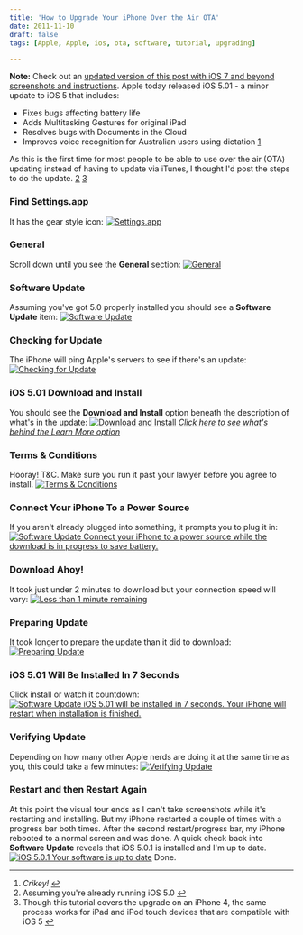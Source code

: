 ```yaml
---
title: 'How to Upgrade Your iPhone Over the Air OTA'
date: 2011-11-10
draft: false
tags: [Apple, Apple, ios, ota, software, tutorial, upgrading]

---
```


**Note:** Check out an [updated version of this post with iOS 7 and beyond screenshots and instructions](https://chrisenns.com/2014/03/ios-7-1-update-out-how-to-update-your-ios-device/). Apple today released iOS 5.01 - a minor update to iOS 5 that includes:

*   Fixes bugs affecting battery life
*   Adds Multitasking Gestures for original iPad
*   Resolves bugs with Documents in the Cloud
*   Improves voice recognition for Australian users using dictation [1](#fn-19771:1)

As this is the first time for most people to be able to use over the air (OTA) updating instead of having to update via iTunes, I thought I'd post the steps to do the update. [2](#fn-19771:2) [3](#fn-19771:3)

### Find Settings.app

It has the gear style icon: [![Settings.app](https://chrisenns.com/wp-content/uploads/2011/11/otaiosupdate01-200x300.jpg "Settings.app")](https://chrisenns.com/wp-content/uploads/2011/11/otaiosupdate01.jpg)

### General

Scroll down until you see the **General** section: [![General](https://chrisenns.com/wp-content/uploads/2011/11/otaiosupdate02-200x300.jpg "General")](https://chrisenns.com/wp-content/uploads/2011/11/otaiosupdate02.jpg)

### Software Update

Assuming you've got 5.0 properly installed you should see a **Software Update** item: [![Software Update](https://chrisenns.com/wp-content/uploads/2011/11/otaiosupdate03-200x300.jpg "Software Update")](https://chrisenns.com/wp-content/uploads/2011/11/otaiosupdate03.jpg)

### Checking for Update

The iPhone will ping Apple's servers to see if there's an update: [![Checking for Update](https://chrisenns.com/wp-content/uploads/2011/11/otaiosupdate04-200x300.jpg "Checking for Update")](https://chrisenns.com/wp-content/uploads/2011/11/otaiosupdate04.jpg)

### iOS 5.01 Download and Install

You should see the **Download and Install** option beneath the description of what's in the update: [![Download and Install](https://chrisenns.com/wp-content/uploads/2011/11/otaiosupdate05-200x300.jpg "Download and Install")](https://chrisenns.com/wp-content/uploads/2011/11/otaiosupdate05.jpg) _[Click here to see what's behind the Learn More option](/wpblog/wp-content/uploads/2011/11/otaiosupdate06.jpg)_

### Terms & Conditions

Hooray! T&C. Make sure you run it past your lawyer before you agree to install. [![Terms & Conditions](https://chrisenns.com/wp-content/uploads/2011/11/otaiosupdate07-200x300.jpg "Terms & Conditions")](https://chrisenns.com/wp-content/uploads/2011/11/otaiosupdate07.jpg)

### Connect Your iPhone To a Power Source

If you aren't already plugged into something, it prompts you to plug it in: [![Software Update Connect your iPhone to a power source while the download is in progress to save battery.](https://chrisenns.com/wp-content/uploads/2011/11/otaiosupdate08-200x300.jpg "Software Update Connect your iPhone to a power source while the download is in progress to save battery.")](https://chrisenns.com/wp-content/uploads/2011/11/otaiosupdate08.jpg)

### Download Ahoy!

It took just under 2 minutes to download but your connection speed will vary: [![Less than 1 minute remaining](https://chrisenns.com/wp-content/uploads/2011/11/otaiosupdate09-200x300.jpg "Less than 1 minute remaining")](https://chrisenns.com/wp-content/uploads/2011/11/otaiosupdate09.jpg)

### Preparing Update

It took longer to prepare the update than it did to download: [![Preparing Update](https://chrisenns.com/wp-content/uploads/2011/11/otaiosupdate10-200x300.jpg "Preparing Update")](https://chrisenns.com/wp-content/uploads/2011/11/otaiosupdate10.jpg)

### iOS 5.01 Will Be Installed In 7 Seconds

Click install or watch it countdown: [![Software Update iOS 5.01 will be installed in 7 seconds. Your iPhone will restart when installation is finished.](https://chrisenns.com/wp-content/uploads/2011/11/otaiosupdate11-200x300.jpg "Software Update iOS 5.01 will be installed in 7 seconds. Your iPhone will restart when installation is finished.")](https://chrisenns.com/wp-content/uploads/2011/11/otaiosupdate11.jpg)

### Verifying Update

Depending on how many other Apple nerds are doing it at the same time as you, this could take a few minutes: [![Verifying Update](https://chrisenns.com/wp-content/uploads/2011/11/otaiosupdate12-200x300.jpg "Verifying Update")](https://chrisenns.com/wp-content/uploads/2011/11/otaiosupdate12.jpg)

### Restart and then Restart Again

At this point the visual tour ends as I can't take screenshots while it's restarting and installing. But my iPhone restarted a couple of times with a progress bar both times. After the second restart/progress bar, my iPhone rebooted to a normal screen and was done. A quick check back into **Software Update** reveals that iOS 5.0.1 is installed and I'm up to date. [![iOS 5.0.1 Your software is up to date](https://chrisenns.com/wp-content/uploads/2011/11/otaiosupdate13-200x300.jpg "iOS 5.0.1 Your software is up to date")](https://chrisenns.com/wp-content/uploads/2011/11/otaiosupdate13.jpg) Done.

* * *

1.  _Crikey!_ [↩](#fnref-19771:1)
2.  Assuming you're already running iOS 5.0 [↩](#fnref-19771:2)
3.  Though this tutorial covers the upgrade on an iPhone 4, the same process works for iPad and iPod touch devices that are compatible with iOS 5 [↩](#fnref-19771:3)